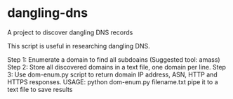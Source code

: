 # dangling-dns
A project to discover dangling DNS records

This script is useful in researching dangling DNS.

Step 1: Enumerate a domain to find all subdoains (Suggested tool: amass)
Step 2: Store all discovered domains in a text file, one domain per line.
Step 3: Use dom-enum.py script to return domain IP address, ASN, HTTP and HTTPS responses.
USAGE: python dom-enum.py filename.txt 
pipe it to a text file to save results
